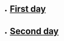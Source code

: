 - # [First day](https://gumirus.github.io/marathon_5_days-5_projects/)
- # [Second day](https://gumirus.github.io/Second-day/)
